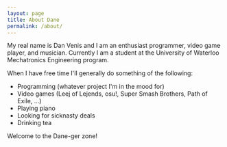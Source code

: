 ```yaml
---
layout: page
title: About Dane
permalink: /about/
---
```


My real name is Dan Venis and I am an enthusiast programmer, video game player, and musician. Currently I am a student at the University of Waterloo Mechatronics Engineering program. 

When I have free time I'll generally do something of the following:

  - Programming (whatever project I'm in the mood for)
  - Video games (Leej of Lejends, osu!, Super Smash Brothers, Path of Exile, ...)
  - Playing piano
  - Looking for sicknasty deals
  - Drinking tea
  
 Welcome to the Dane-ger zone!
